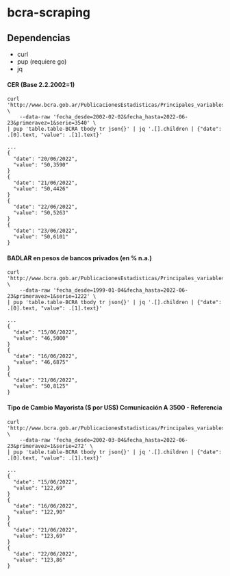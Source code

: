 # bcra-scraping

## Dependencias
- curl
- pup (requiere go)
- jq

#### CER (Base 2.2.2002=1)

```
curl 'http://www.bcra.gob.ar/PublicacionesEstadisticas/Principales_variables_datos.asp' \
	--data-raw 'fecha_desde=2002-02-02&fecha_hasta=2022-06-23&primeravez=1&serie=3540' \
| pup 'table.table-BCRA tbody tr json{}' | jq '.[].children | {"date": .[0].text, "value": .[1].text}'

...
{
  "date": "20/06/2022",
  "value": "50,3590"
}
{
  "date": "21/06/2022",
  "value": "50,4426"
}
{
  "date": "22/06/2022",
  "value": "50,5263"
}
{
  "date": "23/06/2022",
  "value": "50,6101"
}
```

#### BADLAR en pesos de bancos privados (en % n.a.)

```
curl 'http://www.bcra.gob.ar/PublicacionesEstadisticas/Principales_variables_datos.asp' \
	--data-raw 'fecha_desde=1999-01-04&fecha_hasta=2022-06-23&primeravez=1&serie=1222' \
| pup 'table.table-BCRA tbody tr json{}' | jq '.[].children | {"date": .[0].text, "value": .[1].text}'

...
{
  "date": "15/06/2022",
  "value": "46,5000"
}
{
  "date": "16/06/2022",
  "value": "46,6875"
}
{
  "date": "21/06/2022",
  "value": "50,8125"
}
```

#### Tipo de Cambio Mayorista ($ por US$) Comunicación A 3500 - Referencia

```
curl 'http://www.bcra.gob.ar/PublicacionesEstadisticas/Principales_variables_datos.asp' \
	--data-raw 'fecha_desde=2002-03-04&fecha_hasta=2022-06-23&primeravez=1&serie=272' \
| pup 'table.table-BCRA tbody tr json{}' | jq '.[].children | {"date": .[0].text, "value": .[1].text}'

...
{
  "date": "15/06/2022",
  "value": "122,69"
}
{
  "date": "16/06/2022",
  "value": "122,90"
}
{
  "date": "21/06/2022",
  "value": "123,69"
}
{
  "date": "22/06/2022",
  "value": "123,86"
}
```

